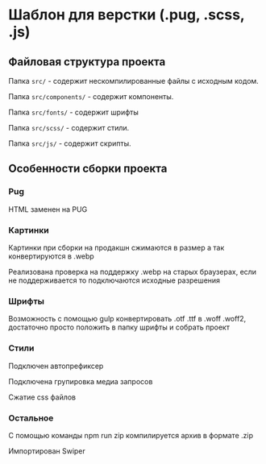 # Шаблон для верстки (.pug, .scss, .js)

## Файловая структура проекта

Папка `src/` - содержит нескомпилированные файлы с исходным кодом.

Папка `src/components/` - содержит компоненты.

Папка `src/fonts/` - содержит шрифты

Папка `src/scss/` - содержит стили.

Папка `src/js/` - содержит скрипты.

## Особенности сборки проекта

### Pug

HTML заменен на PUG

### Картинки

Картинки при сборки на продакшн сжимаются в размер а так конвертируются в .webp

Реализована проверка на поддержку .webp на старых браузерах, если не поддерживается то подключаются исходные разрешения

### Шрифты

Возможность с помощью gulp конвертировать .otf .ttf в .woff .woff2, достаточно просто положить в папку шрифты и собрать проект

### Стили

Подключен автопрефиксер

Подключена групировка медиа запросов

Сжатие css файлов

### Остальное 

C помощью команды npm run zip компилируется архив в формате .zip

Импортирован Swiper
